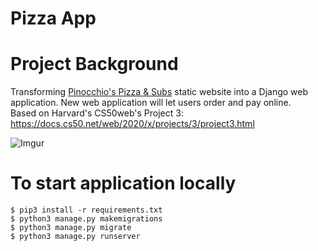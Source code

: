 # Pizza App

# Project Background
Transforming <a href="http://www.pinocchiospizza.net/">Pinocchio's Pizza & Subs</a> static website into a Django web application. New web application will let users order and pay online.<br>
Based on Harvard's CS50web's Project 3: https://docs.cs50.net/web/2020/x/projects/3/project3.html

![Imgur](https://i.imgur.com/neaOkba.png)

# To start application locally
```
$ pip3 install -r requirements.txt
$ python3 manage.py makemigrations
$ python3 manage.py migrate
$ python3 manage.py runserver
```
